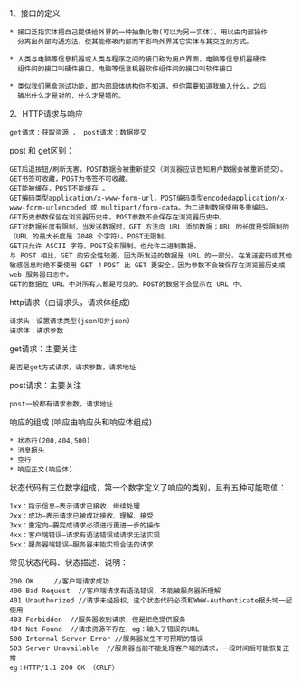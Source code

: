 1、接口的定义

    * 接口泛指实体把自己提供给外界的一种抽象化物(可以为另一实体)，用以由内部操作
      分离出外部沟通方法，使其能修改内部而不影响外界其它实体与其交互的方式。
      
    * 人类与电脑等信息机器或人类与程序之间的接口称为用户界面，电脑等信息机器硬件
      组件间的接口叫硬件接口，电脑等信息机器软件组件间的接口叫软件接口
      
    * 类似我们黑盒测试功能，即内部具体结构你不知道，但你需要知道我输入什么，之后
      输出什么才是对的，什么才是错的。
      
2、HTTP请求与响应

    get请求：获取资源 ， post请求：数据提交
    
post 和 get区别：
    
    GET后退按钮/刷新无害，POST数据会被重新提交（浏览器应该告知用户数据会被重新提交）。
    GET书签可收藏，POST为书签不可收藏。
    GET能被缓存，POST不能缓存 。
    GET编码类型application/x-www-form-url，POST编码类型encodedapplication/x-www-form-urlencoded 或 multipart/form-data。为二进制数据使用多重编码。
    GET历史参数保留在浏览器历史中。POST参数不会保存在浏览器历史中。
    GET对数据长度有限制，当发送数据时，GET 方法向 URL 添加数据；URL 的长度是受限制的（URL 的最大长度是 2048 个字符）。POST无限制。
    GET只允许 ASCII 字符。POST没有限制。也允许二进制数据。
    与 POST 相比，GET 的安全性较差，因为所发送的数据是 URL 的一部分。在发送密码或其他敏感信息时绝不要使用 GET ！POST 比 GET 更安全，因为参数不会被保存在浏览器历史或 web 服务器日志中。
    GET的数据在 URL 中对所有人都是可见的。POST的数据不会显示在 URL 中。


http请求（由请求头，请求体组成）

    请求头：设置请求类型(json和非json)
    请求体：请求参数
    
get请求：主要关注

    是否是get方式请求，请求参数，请求地址
    
post请求：主要关注

    post一般都有请求参数，请求地址
    
响应的组成 (响应由响应头和响应体组成)

    * 状态行(200,404,500)
    * 消息报头
    * 空行
    * 响应正文(响应体)
    
状态代码有三位数字组成，第一个数字定义了响应的类别，且有五种可能取值：

    1xx：指示信息–表示请求已接收，继续处理
    2xx：成功–表示请求已被成功接收、理解、接受
    3xx：重定向–要完成请求必须进行更进一步的操作
    4xx：客户端错误–请求有语法错误或请求无法实现
    5xx：服务器端错误–服务器未能实现合法的请求
    
常见状态代码、状态描述、说明：

    200 OK     //客户端请求成功
    400 Bad Request  //客户端请求有语法错误，不能被服务器所理解
    401 Unauthorized //请求未经授权，这个状态代码必须和WWW-Authenticate报头域一起使用
    403 Forbidden  //服务器收到请求，但是拒绝提供服务
    404 Not Found  //请求资源不存在，eg：输入了错误的URL
    500 Internal Server Error //服务器发生不可预期的错误
    503 Server Unavailable  //服务器当前不能处理客户端的请求，一段时间后可能恢复正常
    eg：HTTP/1.1 200 OK （CRLF）

